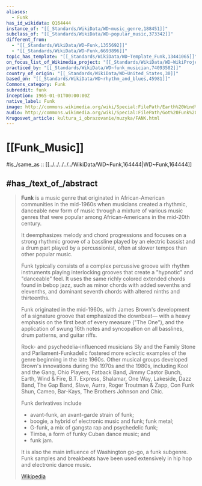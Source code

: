 ```yaml
---
aliases:
  - Funk
has_id_wikidata: Q164444
instance_of: "[[_Standards/WikiData/WD~music_genre,188451]]"
subclass_of: "[[_Standards/WikiData/WD~popular_music,373342]]"
different_from:
  - "[[_Standards/WikiData/WD~Funk,1355692]]"
  - "[[_Standards/WikiData/WD~Funk,6693896]]"
topic_has_template: "[[_Standards/WikiData/WD~Template_Funk,13441065]]"
on_focus_list_of_Wikimedia_project: "[[_Standards/WikiData/WD~WikiProject_African_diaspora,15304953]]"
practiced_by: "[[_Standards/WikiData/WD~funk_musician,74093582]]"
country_of_origin: "[[_Standards/WikiData/WD~United_States,30]]"
based_on: "[[_Standards/WikiData/WD~rhythm_and_blues,45981]]"
Commons_category: Funk
subreddit: funk
inception: 1965-01-01T00:00:00Z
native_label: Funk
image: http://commons.wikimedia.org/wiki/Special:FilePath/Earth%20Wind%20and%20Fire.jpg
audio: http://commons.wikimedia.org/wiki/Special:FilePath/Got%20Funk%20%28ISRC%20USUAN1200005%29.mp3
Krugosvet_article: kultura_i_obrazovanie/muzyka/FANK.html
---
```


# [[Funk_Music]] 

#is_/same_as :: [[../../../../../WikiData/WD~Funk,164444|WD~Funk,164444]] 

## #has_/text_of_/abstract 

> **Funk** is a music genre that originated in African-American communities in the mid-1960s 
> when musicians created a rhythmic, danceable new form of music 
> through a mixture of various music genres 
> that were popular among African-Americans in the mid-20th century. 
> 
> It deemphasizes melody and chord progressions 
> and focuses on a strong rhythmic groove of a bassline played by an electric bassist 
> and a drum part played by a percussionist, often at slower tempos than other popular music. 
> 
> Funk typically consists of a complex percussive groove 
> with rhythm instruments playing interlocking grooves that create a "hypnotic" and "danceable" feel. 
> It uses the same richly colored extended chords found in bebop jazz, 
> such as minor chords with added sevenths and elevenths, 
> and dominant seventh chords with altered ninths and thirteenths.
>
> Funk originated in the mid-1960s, 
> with James Brown's development of a signature groove that emphasized the downbeat—
> with a heavy emphasis on the first beat of every measure ("The One"), 
> and the application of swung 16th notes  and syncopation on all basslines, drum patterns, and guitar riffs. 
> 
> Rock- and psychedelia-influenced musicians Sly and the Family Stone and Parliament-Funkadelic 
> fostered more eclectic examples of the genre beginning in the late 1960s. 
> Other musical groups developed Brown's innovations during the 1970s and the 1980s, 
> including Kool and the Gang, Ohio Players, Fatback Band, Jimmy Castor Bunch, Earth, Wind & Fire, B.T. Express, Shalamar, One Way, Lakeside, Dazz Band, The Gap Band, Slave, Aurra, Roger Troutman & Zapp, Con Funk Shun, Cameo, Bar-Kays, The Brothers Johnson and Chic. 
>
> Funk derivatives include 
> - avant-funk, an avant-garde strain of funk; 
> - boogie, a hybrid of electronic music and funk; funk metal; 
> - G-funk, a mix of gangsta rap and psychedelic funk; 
> - Timba, a form of funky Cuban dance music; and 
> - funk jam. 
> 
> It is also the main influence of Washington go-go, a funk subgenre. 
> Funk samples and breakbeats have been used extensively in hip hop and electronic dance music.
>
> [Wikipedia](https://en.wikipedia.org/wiki/Funk) 

